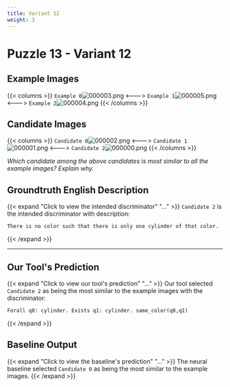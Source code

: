 ```yaml
---
title: Variant 12
weight: 3
---
```


# Puzzle 13 - Variant 12

## Example Images
{{< columns >}}
`Example 0`![000003.png](/clevr-variants/breaking/fovariant-12/render/images/CLEVR_val_000003.png)
<--->
`Example 1`![000005.png](/clevr-variants/breaking/fovariant-12/render/images/CLEVR_val_000005.png)
<--->
`Example 2`![000004.png](/clevr-variants/breaking/fovariant-12/render/images/CLEVR_val_000004.png)
{{< /columns >}}

## Candidate Images
{{< columns >}}
`Candidate 0`![000002.png](/clevr-variants/breaking/fovariant-12/render/images/CLEVR_val_000002.png)
<--->
`Candidate 1`![000001.png](/clevr-variants/breaking/fovariant-12/render/images/CLEVR_val_000001.png)
<--->
`Candidate 2`![000000.png](/clevr-variants/breaking/fovariant-12/render/images/CLEVR_val_000000.png)
{{< /columns >}}

*Which candidate among the above candidates is most similar to all the example images? Explain why.*

## Groundtruth English Description

{{< expand "Click to view the intended discriminator" "..." >}}
`Candidate 2` is the intended discriminator with description:
```plaintext 
There is no color such that there is only one cylinder of that color.
```
{{< /expand >}}

---



## Our Tool's Prediction

{{< expand "Click to view our tool's prediction" "..." >}}
Our tool selected `Candidate 2` as being the most similar to the example images with the discriminator:
```plaintext
Forall q0: cylinder. Exists q1: cylinder. same_color(q0,q1)
```
{{< /expand >}}



## Baseline Output

{{< expand "Click to view the baseline's prediction" "..." >}}
The neural baseline selected `Candidate 0` as being the most similar to the example images.
{{< /expand >}}


